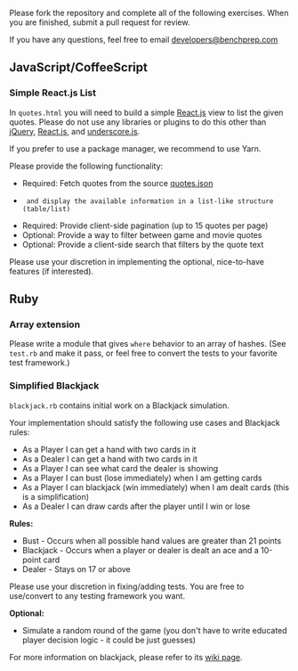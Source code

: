 Please fork the repository and complete all of the following exercises.
When you are finished, submit a pull request for review.

If you have any questions, feel free to email developers@benchprep.com

## JavaScript/CoffeeScript

### Simple React.js List

In `quotes.html` you will need to build a simple [React.js](https://reactjs.org/) view to list the given quotes. Please do not use any libraries or plugins to do this other than [jQuery](https://jquery.com/), [React.js](https://reactjs.org/), and [underscore.js](http://underscorejs.org/).

If you prefer to use a package manager, we recommend to use Yarn.

Please provide the following functionality:

 * Required: Fetch quotes from the source [quotes.json](https://gist.githubusercontent.com/anonymous/8f61a8733ed7fa41c4ea/raw/1e90fd2741bb6310582e3822f59927eb535f6c73/quotes.json) 
 *      and display the available information in a list-like structure (table/list)
 * Required: Provide client-side pagination (up to 15 quotes per page)
 * Optional: Provide a way to filter between game and movie quotes
 * Optional: Provide a client-side search that filters by the quote text

Please use your discretion in implementing the optional, nice-to-have features (if interested).

## Ruby

### Array extension

Please write a module that gives `where` behavior to an array of hashes. (See `test.rb` and make it pass, or feel free to convert the tests to your favorite test framework.)

### Simplified Blackjack

`blackjack.rb` contains initial work on a Blackjack simulation.

Your implementation should satisfy the following use cases and Blackjack rules:

 * As a Player I can get a hand with two cards in it 
 * As a Dealer I can get a hand with two cards in it 
 * As a Player I can see what card the dealer is showing 
 * As a Player I can bust (lose immediately) when I am getting cards 
 * As a Player I can blackjack (win immediately) when I am dealt cards (this is a simplification)
 * As a Dealer I can draw cards after the player until I win or lose

**Rules:**

 * Bust - Occurs when all possible hand values are greater than 21 points
 * Blackjack - Occurs when a player or dealer is dealt an ace and a 10-point card
 * Dealer - Stays on 17 or above

Please use your discretion in fixing/adding tests. You are free to use/convert to any testing framework you want.

**Optional:**

 * Simulate a random round of the game (you don't have to write educated player decision logic - it could be just guesses)

 For more information on blackjack, please refer to its [wiki page](http://en.wikipedia.org/wiki/Blackjack).
